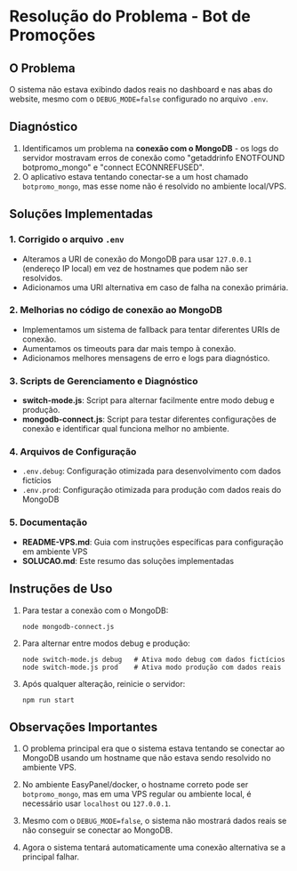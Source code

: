 # Resolução do Problema - Bot de Promoções

## O Problema
O sistema não estava exibindo dados reais no dashboard e nas abas do website, mesmo com o `DEBUG_MODE=false` configurado no arquivo `.env`.

## Diagnóstico
1. Identificamos um problema na **conexão com o MongoDB** - os logs do servidor mostravam erros de conexão como "getaddrinfo ENOTFOUND botpromo_mongo" e "connect ECONNREFUSED".
2. O aplicativo estava tentando conectar-se a um host chamado `botpromo_mongo`, mas esse nome não é resolvido no ambiente local/VPS.

## Soluções Implementadas

### 1. Corrigido o arquivo `.env`
- Alteramos a URI de conexão do MongoDB para usar `127.0.0.1` (endereço IP local) em vez de hostnames que podem não ser resolvidos.
- Adicionamos uma URI alternativa em caso de falha na conexão primária.

### 2. Melhorias no código de conexão ao MongoDB
- Implementamos um sistema de fallback para tentar diferentes URIs de conexão.
- Aumentamos os timeouts para dar mais tempo à conexão.
- Adicionamos melhores mensagens de erro e logs para diagnóstico.

### 3. Scripts de Gerenciamento e Diagnóstico
- **switch-mode.js**: Script para alternar facilmente entre modo debug e produção.
- **mongodb-connect.js**: Script para testar diferentes configurações de conexão e identificar qual funciona melhor no ambiente.

### 4. Arquivos de Configuração
- `.env.debug`: Configuração otimizada para desenvolvimento com dados fictícios
- `.env.prod`: Configuração otimizada para produção com dados reais do MongoDB

### 5. Documentação
- **README-VPS.md**: Guia com instruções específicas para configuração em ambiente VPS
- **SOLUCAO.md**: Este resumo das soluções implementadas

## Instruções de Uso

1. Para testar a conexão com o MongoDB:
   ```
   node mongodb-connect.js
   ```

2. Para alternar entre modos debug e produção:
   ```
   node switch-mode.js debug   # Ativa modo debug com dados fictícios
   node switch-mode.js prod    # Ativa modo produção com dados reais
   ```

3. Após qualquer alteração, reinicie o servidor:
   ```
   npm run start
   ```

## Observações Importantes

1. O problema principal era que o sistema estava tentando se conectar ao MongoDB usando um hostname que não estava sendo resolvido no ambiente VPS.

2. No ambiente EasyPanel/docker, o hostname correto pode ser `botpromo_mongo`, mas em uma VPS regular ou ambiente local, é necessário usar `localhost` ou `127.0.0.1`.

3. Mesmo com o `DEBUG_MODE=false`, o sistema não mostrará dados reais se não conseguir se conectar ao MongoDB.

4. Agora o sistema tentará automaticamente uma conexão alternativa se a principal falhar. 